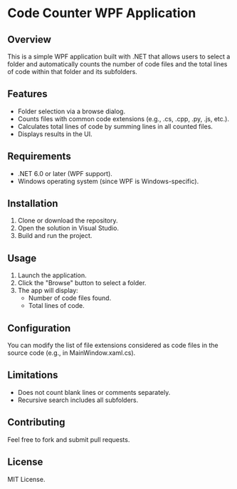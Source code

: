 # Code Counter WPF Application

## Overview
This is a simple WPF application built with .NET that allows users to select a folder and automatically counts the number of code files and the total lines of code within that folder and its subfolders.

## Features
- Folder selection via a browse dialog.
- Counts files with common code extensions (e.g., .cs, .cpp, .py, .js, etc.).
- Calculates total lines of code by summing lines in all counted files.
- Displays results in the UI.

## Requirements
- .NET 6.0 or later (WPF support).
- Windows operating system (since WPF is Windows-specific).

## Installation
1. Clone or download the repository.
2. Open the solution in Visual Studio.
3. Build and run the project.

## Usage
1. Launch the application.
2. Click the "Browse" button to select a folder.
3. The app will display:
   - Number of code files found.
   - Total lines of code.

## Configuration
You can modify the list of file extensions considered as code files in the source code (e.g., in MainWindow.xaml.cs).

## Limitations
- Does not count blank lines or comments separately.
- Recursive search includes all subfolders.

## Contributing
Feel free to fork and submit pull requests.

## License
MIT License.